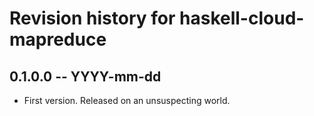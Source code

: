 # Revision history for haskell-cloud-mapreduce

## 0.1.0.0  -- YYYY-mm-dd

* First version. Released on an unsuspecting world.
